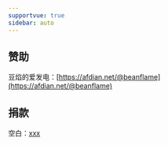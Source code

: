 ```yaml
---
supportvue: true
sidebar: auto
---
```




## 赞助

豆焰的爱发电：[https://afdian.net/@beanflame](https://afdian.net/@beanflame)


## 捐款

空白：[xxx](xxx)